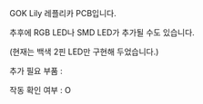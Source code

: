 


GOK Lily 레플리카 PCB입니다.

추후에 RGB LED나 SMD LED가 추가될 수도 있습니다.

(현재는 백색 2핀 LED만 구현해 두었습니다.)

추가 필요 부품 : 

작동 확인 여부 : O

